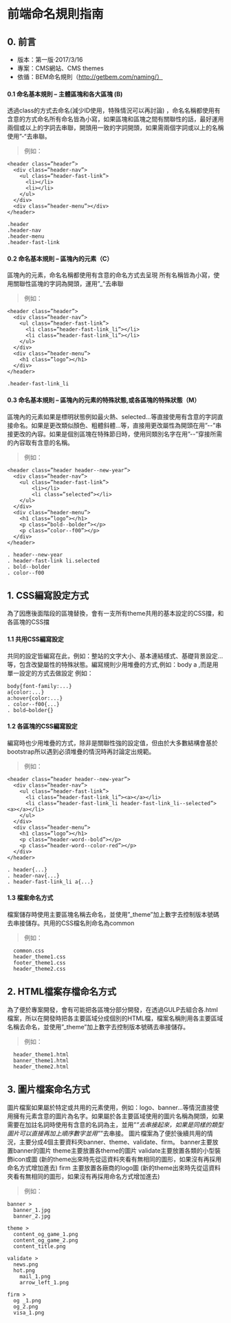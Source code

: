 # 前端命名規則指南
## 0.	前言
* 版本：第一版‧2017/3/16
* 專案：CMS網站、CMS themes
* 依循：BEM命名規則（http://getbem.com/naming/）

#### 0.1  命名基本規則 – 主體區塊和各大區塊 (B)
透過class的方式去命名(減少ID使用，特殊情況可以再討論) ，命名名稱都使用有含意的方式命名所有命名皆為小寫，如果區塊和區塊之間有關聯性的話，最好運用兩個或以上的字詞去串聯，開頭用一致的字詞開頭，如果需兩個字詞或以上的名稱使用”-“去串聯。
>例如：
```
<header class=”header”>
  <div class=”header-nav”>
    <ul class=”header-fast-link”>
      <li></li>
      <li></li>
    </ul>
  </div>
  <div class=”header-menu”></div>
</header>

.header
.header-nav
.header-menu
.header-fast-link
```
#### 0.2  命名基本規則 – 區塊內的元素（C）
區塊內的元素，命名名稱都使用有含意的命名方式去呈現
所有名稱皆為小寫，使用關聯性區塊的字詞為開頭，運用”_”去串聯

> 例如：
```
<header class=”header”>
  <div class=”header-nav”>
    <ul class=”header-fast-link”>
      <li class=”header-fast-link_li”></li>
      <li class=”header-fast-link_li”></li>
    </ul>
  </div>
  <div class=”header-menu”>
    <h1 class=”logo”></h1>
  </div>
</header>

.header-fast-link_li
```
#### 0.3  命名基本規則 – 區塊內的元素的特殊狀態,或各區塊的特殊狀態（M）
區塊內的元素如果是標明狀態例如最火熱、selected...等直接使用有含意的字詞直接命名。如果是更改類似顏色、粗體斜體...等，直接用更改屬性為開頭在用”--”串接更改的內容。如果是個別區塊在特殊節日時，使用同類別名字在用”--”穿接所需的內容取有含意的名稱。
> 例如：
```
<header class=”header header--new-year”>
  <div class=”header-nav”>
    <ul class=”header-fast-link”>
        <li></li>
        <li class=”selected”></li>
    </ul>
  </div>
  <div class=”header-menu”>
    <h1 class=”logo”></h1>
    <p class=”bold--bolder”></p>
    <p class=”color--f00”></p>
  </div>
</header>

. header--new-year
. header-fast-link li.selected
. bold--bolder
. color--f00

```
## 1.	CSS編寫設定方式
為了因應後面階段的區塊替換，會有一支所有theme共用的基本設定的CSS擋，和各區塊的CSS擋

#### 1.1  共用CSS編寫設定
共同的設定皆編寫在此，例如：整站的文字大小、基本連結樣式、基礎背景設定...等，包含改變屬性的特殊狀態。編寫規則少用堆疊的方式,例如：body a ,而是用單一設定的方式去做設定
例如：
```
body{font-family:...}
a{color:...}
a:hover{color:...}
. color--f00{...}
. bold—bolder{}
```
#### 1.2	 各區塊的CSS編寫設定
編寫時也少用堆疊的方式，除非是關聯性強的設定值，但由於大多數結構會基於bootstrap所以遇到必須堆疊的情況時再討論定出規範。
>例如：
```
<header class=”header header--new-year”>
  <div class=”header-nav”>
    <ul class=”header-fast-link”>
      <li class=”header-fast-link_li”><a></a></li>
      <li class=”header-fast-link_li header-fast-link_li--selected”><a></a></li>
    </ul>
  </div>
  <div class=”header-menu”>
    <h1 class=”logo”></h1>
    <p class=”header-word--bold”></p>
    <p class=”header-word--color-red”></p>
  </div>
</header>

. header{...}
. header-nav{...}
. header-fast-link_li a{...}
```
#### 1.3	 檔案命名方式
檔案儲存時使用主要區塊名稱去命名，並使用”_theme”加上數字去控制版本號碼去串接儲存。共用的CSS檔名則命名為common
>例如：
```
  common.css
  header_theme1.css
  footer_theme1.css
  header_theme2.css 
```

## 2.	HTML檔案存檔命名方式
為了便於專案開發，會有可能把各區塊分部分開發，在透過GULP去組合各.html檔案，所以在開發時把各主要區域分成個別的HTML檔，檔案名稱則用各主要區域名稱去命名，並使用”_theme”加上數字去控制版本號碼去串接儲存。
>例如：
```
  header_theme1.html
  banner_theme1.html
  header_theme2.html
```
## 3.	圖片檔案命名方式
圖片檔案如果屬於特定或共用的元素使用，例如：logo、banner...等情況直接使用擁有元素含意的圖片為名字。如果屬於各主要區域使用的圖片名稱為開頭，如果需要在加註名詞時使用有含意的名詞為主，並用”_”去串接起來，如果是同樣的類型圖片可以直接再加上順序數字並用”_”去串接。
圖片檔案為了便於後續共用的情況，主要分成4個主要資料夾banner、theme、validate、firm。
banner主要放置banner的圖片
theme主要放置各theme的圖片
validate主要放置各類的小型裝飾icon或圖 (新的theme出來時先從這資料夾看有無相同的圖形，如果沒有再採用命名方式增加進去)
firm 主要放置各廠商的logo圖 (新的theme出來時先從這資料夾看有無相同的圖形，如果沒有再採用命名方式增加進去)

>例如：
```
banner >
  banner_1.jpg
  banner_2.jpg

theme >
  content_og_game_1.png
  content_og_game_2.png
  content_title.png

validate >
  news.png
  hot.png
	mail_1.png
	arrow_left_1.png
    
firm >
  og _1.png
  og_2.png
  visa_1.png

```
